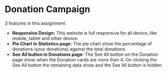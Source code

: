# Donation Campaign

3 features in this assignment:

- **Responsive Design:** This website is full responsive for all device, like mobile, tablet and other device.
- **Pie Chart in Statistics page:** The pie chart show the percentage of donations (your donations) against the total donations.
- **See All button in Donations page:** The See All button on the Donation page show when the Donation cards are more than 4. On clicking the See All button the remaining data show and the See All button is hidden.

 
